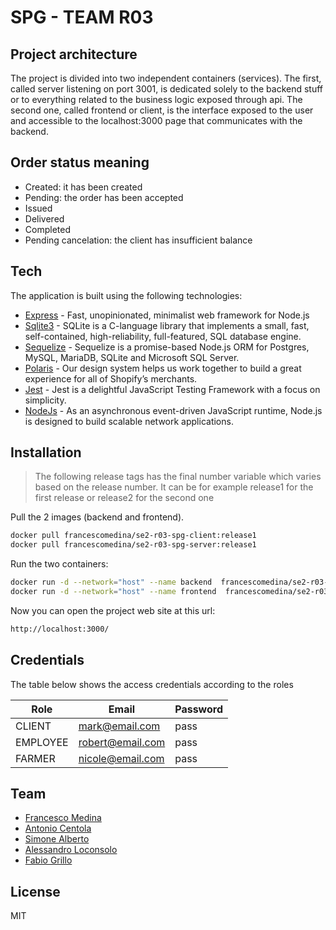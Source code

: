 # SPG - TEAM R03

## Project architecture
The project is divided into two independent containers (services). The first, called server listening on port 3001, is dedicated solely to the backend stuff or to everything related to the business logic exposed through api.
The second one, called frontend or client, is the interface exposed to the user and accessible to the localhost:3000 page that communicates with the backend.

## Order status meaning
- Created: it has been created
- Pending: the order has been accepted
- Issued
- Delivered
- Completed
- Pending cancelation: the client has insufficient balance
## Tech

The application is built using the following technologies:

- [Express] - Fast, unopinionated, minimalist web framework for Node.js
- [Sqlite3] - SQLite is a C-language library that implements a small, fast, self-contained, high-reliability, full-featured, SQL database engine.
- [Sequelize] - Sequelize is a promise-based Node.js ORM for Postgres, MySQL, MariaDB, SQLite and Microsoft SQL Server. 
- [Polaris] - Our design system helps us work together to build a great experience for all of Shopify’s merchants.
- [Jest] - Jest is a delightful JavaScript Testing Framework with a focus on simplicity.
- [NodeJs] - As an asynchronous event-driven JavaScript runtime, Node.js is designed to build scalable network applications.

## Installation

> The following release tags has the final number variable which varies based on the release number.
It can be for example release1 for the first release or release2 for the second one

Pull the 2 images (backend and frontend).

```sh
docker pull francescomedina/se2-r03-spg-client:release1
docker pull francescomedina/se2-r03-spg-server:release1
```

Run the two containers:

```sh
docker run -d --network="host" --name backend  francescomedina/se2-r03-spg-server:release1
docker run -d --network="host" --name frontend  francescomedina/se2-r03-spg-client:release1
```

Now you can open the project web site at this url:

```sh
http://localhost:3000/
```

## Credentials

The table below shows the access credentials according to the roles

| Role | Email | Password |
| ------ | ------ |------|
| CLIENT | mark@email.com | pass
| EMPLOYEE | robert@email.com | pass
| FARMER | nicole@email.com | pass

## Team

- [Francesco Medina]
- [Antonio Centola]
- [Simone Alberto]
- [Alessandro Loconsolo]
- [Fabio Grillo]

## License

MIT


[//]: # (These are reference links used in the body of this note and get stripped out when the markdown processor does its job. There is no need to format nicely because it shouldn't be seen. Thanks SO - http://stackoverflow.com/questions/4823468/store-comments-in-markdown-syntax)

   [Express]: <https://expressjs.com/>
   [Sequelize]: <https://sequelize.org/>
   [Polaris]: <https://polaris.shopify.com/>
   [Jest]: <https://jestjs.io/>
   [NodeJs]: <https://nodejs.org/en/>
   [Sqlite3]: <https://www.sqlite.org/index.html>

   [Francesco Medina]: <https://github.com/francescomedina>
   [Antonio Centola]: <https://github.com/CentolaAntonio>
   [Simone Alberto]: <https://github.com/simonealberto>
   [Alessandro Loconsolo]: <https://github.com/aleloco09>
   [Fabio Grillo]: <https://github.com/fabiogrillo>
